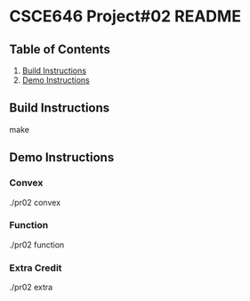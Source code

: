 # CSCE646 Project#02 README 

## Table of Contents

1. [Build Instructions](#buildinstructions)
2. [Demo Instructions](#demoinstructions)


## Build Instructions

make

## Demo Instructions

### Convex

./pr02 convex


### Function

./pr02 function


### Extra Credit

./pr02 extra







